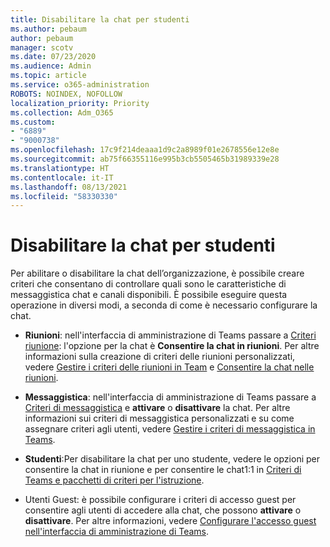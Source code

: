 ```yaml
---
title: Disabilitare la chat per studenti
ms.author: pebaum
author: pebaum
manager: scotv
ms.date: 07/23/2020
ms.audience: Admin
ms.topic: article
ms.service: o365-administration
ROBOTS: NOINDEX, NOFOLLOW
localization_priority: Priority
ms.collection: Adm_O365
ms.custom:
- "6889"
- "9000738"
ms.openlocfilehash: 17c9f214deaaa1d9c2a8989f01e2678556e12e8e
ms.sourcegitcommit: ab75f66355116e995b3cb5505465b31989339e28
ms.translationtype: HT
ms.contentlocale: it-IT
ms.lasthandoff: 08/13/2021
ms.locfileid: "58330330"
---
```

# <a name="disable-chat"></a>Disabilitare la chat per studenti

Per abilitare o disabilitare la chat dell’organizzazione, è possibile creare criteri che consentano di controllare quali sono le caratteristiche di messaggistica chat e canali disponibili. È possibile eseguire questa operazione in diversi modi, a seconda di come è necessario configurare la chat.

- **Riunioni**: nell'interfaccia di amministrazione di Teams passare a [Criteri riunione](https://admin.teams.microsoft.com/): l'opzione per la chat è **Consentire la chat in riunioni**. Per altre informazioni sulla creazione di criteri delle riunioni personalizzati, vedere [Gestire i criteri delle riunioni in Team](https://docs.microsoft.com/microsoftteams/meeting-policies-in-teams) e [Consentire la chat nelle riunioni](https://docs.microsoft.com/microsoftteams/meeting-policies-in-teams#allow-chat-in-meetings).

- **Messaggistica**: nell'interfaccia di amministrazione di Teams passare a [Criteri di messaggistica](https://admin.teams.microsoft.com/) e **attivare** o **disattivare** la chat. Per altre informazioni sui criteri di messaggistica personalizzati e su come assegnare criteri agli utenti, vedere [Gestire i criteri di messaggistica in Teams](https://docs.microsoft.com/microsoftteams/messaging-policies-in-teams).

- **Studenti**:Per disabilitare la chat per uno studente, vedere le opzioni per consentire la chat in riunione e per consentire le chat1:1 in [Criteri di Teams e pacchetti di criteri per l'istruzione](https://docs.microsoft.com/microsoftteams/policy-packages-edu).

- Utenti Guest: è possibile configurare i criteri di accesso guest per consentire agli utenti di accedere alla chat, che possono **attivare** o **disattivare**. Per altre informazioni, vedere [Configurare l'accesso guest nell'interfaccia di amministrazione di Teams](https://docs.microsoft.com/microsoftteams/set-up-guests#configure-guest-access-in-the-teams-admin-center).




